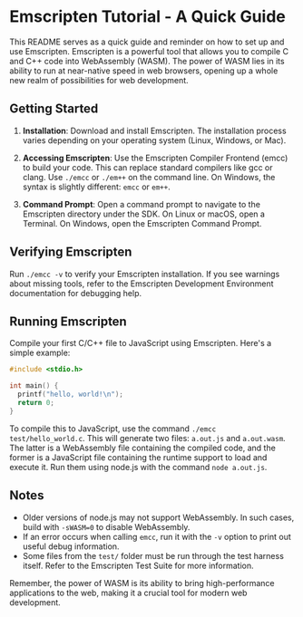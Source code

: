 # Emscripten Tutorial - A Quick Guide

This README serves as a quick guide and reminder on how to set up and use Emscripten. Emscripten is a powerful tool that allows you to compile C and C++ code into WebAssembly (WASM). The power of WASM lies in its ability to run at near-native speed in web browsers, opening up a whole new realm of possibilities for web development.

## Getting Started

1. **Installation**: Download and install Emscripten. The installation process varies depending on your operating system (Linux, Windows, or Mac).

2. **Accessing Emscripten**: Use the Emscripten Compiler Frontend (emcc) to build your code. This can replace standard compilers like gcc or clang. Use `./emcc` or `./em++` on the command line. On Windows, the syntax is slightly different: `emcc` or `em++`.

3. **Command Prompt**: Open a command prompt to navigate to the Emscripten directory under the SDK. On Linux or macOS, open a Terminal. On Windows, open the Emscripten Command Prompt.

## Verifying Emscripten

Run `./emcc -v` to verify your Emscripten installation. If you see warnings about missing tools, refer to the Emscripten Development Environment documentation for debugging help.

## Running Emscripten

Compile your first C/C++ file to JavaScript using Emscripten. Here's a simple example:

```c
#include <stdio.h>

int main() {
  printf("hello, world!\n");
  return 0;
}
```

To compile this to JavaScript, use the command `./emcc test/hello_world.c`. This will generate two files: `a.out.js` and `a.out.wasm`. The latter is a WebAssembly file containing the compiled code, and the former is a JavaScript file containing the runtime support to load and execute it. Run them using node.js with the command `node a.out.js`.

## Notes

- Older versions of node.js may not support WebAssembly. In such cases, build with `-sWASM=0` to disable WebAssembly.
- If an error occurs when calling `emcc`, run it with the `-v` option to print out useful debug information.
- Some files from the `test/` folder must be run through the test harness itself. Refer to the Emscripten Test Suite for more information.

Remember, the power of WASM is its ability to bring high-performance applications to the web, making it a crucial tool for modern web development.